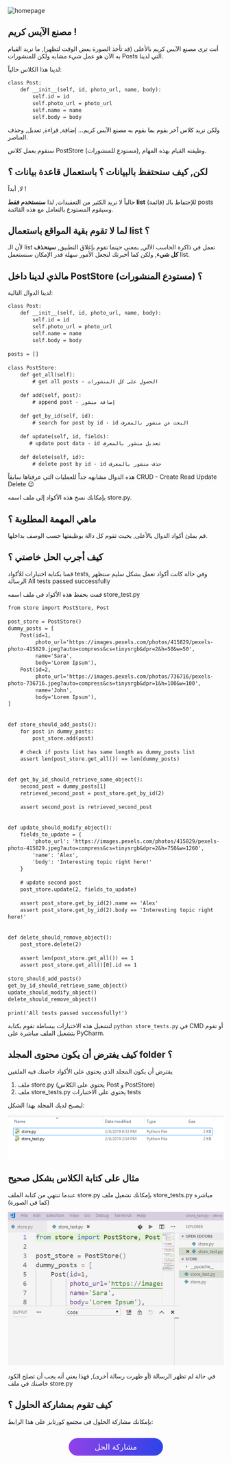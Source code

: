 ![homepage](./assets/factory.jpg)

## مصنع الآيس كريم !

أنت ترى مصنع الآيس كريم بالأعلى (قد تأخذ الصورة بعض الوقت لتظهر), ما نريد القيام به الآن هو عمل شيء مشابه ولكن للمنشورات Posts التي لدينا.

لدينا هذا الكلاس حالياً:

```
class Post:
    def __init__(self, id, photo_url, name, body):
        self.id = id
        self.photo_url = photo_url
        self.name = name
        self.body = body
```

ولكن نريد كلاس آخر يقوم بما يقوم به مصنع الآيس كريم... إضافة, قراءة, تعديل, وحذف العناصر.

سنقوم بعمل كلاس PostStore (مستودع للمنشورات), وظيفته القيام بهذه المهام.

## لكن, كيف سنحتفظ بالبيانات ؟ باستعمال قاعدة بيانات ؟

لا, أبداً !

حالياً لا نريد الكثير من التعقيدات, لذا **سنستخدم فقط list** (قائمة) للإحتفاظ بالـ posts وسيقوم المستودع بالتعامل مع هذه القائمة.

## لما لا تقوم بقية المواقع باستعمال list ؟

لأن الـ list تعمل في ذاكرة الحاسب الآلي, بمعنى حينما تقوم بإغلاق التطبيق, **سينحذف كل شيء**, ولكن كما أخبرتك لنجعل الأمور سهلة قدر الإمكان سنستعمل list.

## مالذي لدينا داخل PostStore (مستودع المنشورات) ؟

لدينا الدوال التالية:

```
class Post:
    def __init__(self, id, photo_url, name, body):
        self.id = id
        self.photo_url = photo_url
        self.name = name
        self.body = body

posts = []

class PostStore:
    def get_all(self):
        # get all posts - الحصول على كل المنشورات

    def add(self, post):
        # append post - إضافة منشور

    def get_by_id(self, id):
        # search for post by id - id البحث عن منشور بالمعرف

    def update(self, id, fields):
       # update post data - id تعديل منشور بالمعرف

    def delete(self, id):
        # delete post by id - id حذف منشور بالمعرف
```

هذه الدوال مشابهه جداً للعمليات التي عرفناها سابقاً CRUD - Create Read Update Delete :wink: 

بإمكانك نسخ هذه الأكواد إلى ملف اسمه store.py.

## ماهي المهمة المطلوبة ؟

قم بملئ أكواد الدوال بالأعلى, بحيث تقوم كل دالة بوظيفتها حسب الوصف بداخلها.

## كيف أجرب الحل خاصتي ؟

قمنا بكتابة اختبارات للأكواد tests, وفي حالة كانت أكواد تعمل بشكل سليم ستظهر الرسالة All tests passed successfully

قمت بحفظ هذه الأكواد في ملف اسمه store_test.py

```
from store import PostStore, Post

post_store = PostStore()
dummy_posts = [
    Post(id=1,
         photo_url='https://images.pexels.com/photos/415829/pexels-photo-415829.jpeg?auto=compress&cs=tinysrgb&dpr=2&h=50&w=50', 
         name='Sara', 
         body='Lorem Ipsum'),
    Post(id=2,
         photo_url='https://images.pexels.com/photos/736716/pexels-photo-736716.jpeg?auto=compress&cs=tinysrgb&dpr=1&h=100&w=100', 
         name='John', 
         body='Lorem Ipsum'),
]


def store_should_add_posts():
    for post in dummy_posts:
        post_store.add(post)
    
    # check if posts list has same length as dummy_posts list
    assert len(post_store.get_all()) == len(dummy_posts)


def get_by_id_should_retrieve_same_object():
    second_post = dummy_posts[1]
    retrieved_second_post = post_store.get_by_id(2)

    assert second_post is retrieved_second_post


def update_should_modify_object():
    fields_to_update = {
        'photo_url': 'https://images.pexels.com/photos/415829/pexels-photo-415829.jpeg?auto=compress&cs=tinysrgb&dpr=2&h=750&w=1260',
        'name': 'Alex', 
        'body': 'Interesting topic right here!'
    }

    # update second post
    post_store.update(2, fields_to_update)
    
    assert post_store.get_by_id(2).name == 'Alex'
    assert post_store.get_by_id(2).body == 'Interesting topic right here!'


def delete_should_remove_object():
    post_store.delete(2)

    assert len(post_store.get_all()) == 1
    assert post_store.get_all()[0].id == 1

store_should_add_posts()
get_by_id_should_retrieve_same_object()
update_should_modify_object()
delete_should_remove_object()

print('All tests passed successfully!')
```

لتشغيل هذه الاختبارات ببساطة تقوم بكتابة `python store_tests.py` في CMD أو تقوم بتشغيل الملف مباشرة على PyCharm.

## كيف يفترض أن يكون محتوى المجلد folder ؟

يفترض أن يكون المجلد الذي يحتوي على الأكواد خاصتك فيه الملفين 

1. ملف store.py (يحتوي على الكلاس Post و PostStore) 
2. ملف store_tests.py يحتوي على الاختبارات tests

ليصبح لديك المجلد بهذا الشكل:

![folder-structure](./assets/folder-structure.png)

## مثال على كتابة الكلاس بشكل صحيح

عندما تنتهي من كتابة الملف store.py بإمكانك تشغيل ملف store_tests.py مباشرة (كما في الصورة)

![testing-store](./assets/testing-store.gif)

في حالة لم تظهر الرسالة (أو ظهرت رسالة أخرى), فهذا يعني أنه يجب أن تصلح الكود خاصتك في ملف store.py

## كيف تقوم بمشاركة الحلول ؟

بإمكانك مشاركة الحلول في مجتمع كورتابز على هذا الرابط:

<a href="https://forums.coretabs.net/t/مشاركة-حلول-تجنب-النسخ-واللصق-باسخدام-الدوال/1159" style="display: block; width: 200px; background-color: #5355e8; background-image:linear-gradient(to left, #2d43e7, #9042e8); color:#fff; padding: 10px; margin: 30px auto; border-radius:100px; text-decoration: none; font-size: 18px; text-align: center;">مشاركة الحل</a>